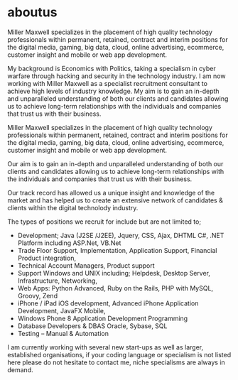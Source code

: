 aboutus
=======

Miller Maxwell specializes in the placement of high quality technology professionals within permanent, retained, contract and interim positions for the digital media, gaming, big data, cloud, online advertising, ecommerce, customer insight and mobile or web app development. 

My background is Economics with Politics, taking a specialism in cyber warfare through hacking and security in the technology industry. I am now working with Miller Maxwell as a specialist recruitment consultant to achieve high levels of industry knowledge. My aim is to gain an in-depth and unparalleled understanding of both our clients and candidates allowing us to achieve long-term relationships with the individuals and companies that trust us with their business.


Miller Maxwell specializes in the placement of high quality technology professionals within permanent, retained, contract and interim positions for the digital media, gaming, big data, cloud, online advertising, ecommerce, customer insight and mobile or web app development. 

Our aim is to gain an in-depth and unparalleled understanding of both our clients and candidates allowing us to achieve long-term relationships with the individuals and companies that trust us with their business. 

Our track record has allowed us a unique insight and knowledge of the market and has helped us to create an extensive network of candidates & clients within the digital technolody industry.

The types of positions we recruit for include but are not limited to; 

<ul>
<li>	Development; Java (J2SE /J2EE), Jquery, CSS, Ajax, DHTML C#, .NET Platform including ASP.Net, VB.Net </li>

<li>	Trade Floor Support, Implementation, Application Support, Financial Product integration, </li>

<li>	Technical Account Managers, Product support </li>

<li>	Support Windows and UNIX including; Helpdesk, Desktop Server, Infrastructure, Networking, </li>

<li>	Web Apps: Python Advanced, Ruby on the Rails, PHP with MySQL, Groovy, Zend </li>

<li>	iPhone / iPad iOS development, Advanced iPhone Application Development, JavaFX Mobile,  </li>

<li>	Windows Phone 8 Application Development Programming</li>

<li>	Database Developers & DBAS Oracle, Sybase, SQL  </li>

<li>	Testing – Manual & Automation </li>
</ul>


I am currently working with several new start-ups as well as larger, established organisations, if your coding language or specialism is not listed here please do not hesitate to contact me, niche specialisms are always in demand.
